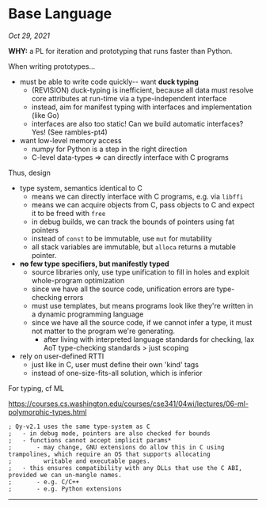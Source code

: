 # Base Language

_Oct 29, 2021_

**WHY:** a PL for iteration and prototyping that runs faster than Python.

When writing prototypes...
- must be able to write code quickly-- want **duck typing**
    - (REVISION) duck-typing is inefficient, because all data must resolve core attributes at run-time via a 
      type-independent interface
    - instead, aim for manifest typing with interfaces and implementation (like Go)
    - interfaces are also too static! Can we build automatic interfaces? Yes! (See rambles-pt4)
- want low-level memory access
    - numpy for Python is a step in the right direction
    - C-level data-types => can directly interface with C programs

Thus, design
- type system, semantics identical to C
    - means we can directly interface with C programs, e.g. via `libffi`
    - means we can acquire objects from C, pass objects to C and expect it to be freed with `free`
    - in debug builds, we can track the bounds of pointers using fat pointers
    - instead of `const` to be immutable, use `mut` for mutability
    - all stack variables are immutable, but `alloca` returns a mutable pointer.
- **~~no~~ few type specifiers, but manifestly typed**
    - source libraries only, use type unification to fill in holes and exploit whole-program optimization
    - since we have all the source code, unification errors are type-checking errors
    - must use templates, but means programs look like they're written in a dynamic programming language
    - since we have all the source code, if we cannot infer a type, it must not matter to the program we're generating.
      - after living with interpreted language standards for checking, lax AoT type-checking standards > just scoping
- rely on user-defined RTTI
    - just like in C, user must define their own 'kind' tags
    - instead of one-size-fits-all solution, which is inferior

For typing, cf ML

https://courses.cs.washington.edu/courses/cse341/04wi/lectures/06-ml-polymorphic-types.html

```
; Qy-v2.1 uses the same type-system as C
;   - in debug mode, pointers are also checked for bounds
;   - functions cannot accept implicit params*
;       - may change, GNU extensions do allow this in C using trampolines, which require an OS that supports allocating
;         writable and executable pages.
;   - this ensures compatibility with any DLLs that use the C ABI, provided we can un-mangle names.
;       - e.g. C/C++
;       - e.g. Python extensions
```

---
